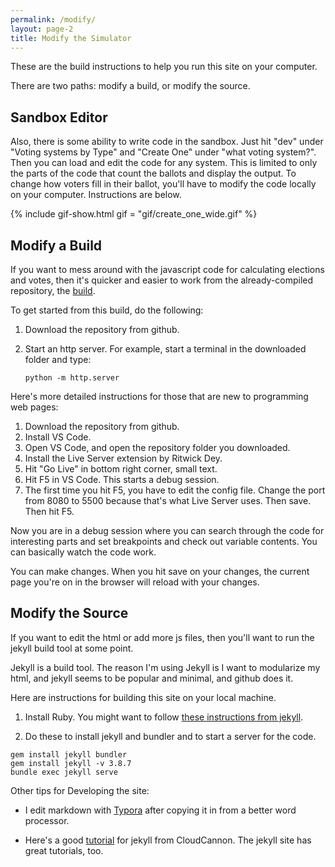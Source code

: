 ```yaml
---
permalink: /modify/
layout: page-2
title: Modify the Simulator
---
```


These are the build instructions to help you run this site on your computer.

There are two paths: modify a build, or modify the source.

## Sandbox Editor

Also, there is some ability to write code in the sandbox. Just hit "dev" under "Voting systems by Type" and "Create One" under "what voting system?". Then you can load and edit the code for any system. This is limited to only the parts of the code that count the ballots and display the output. To change how voters fill in their ballot, you'll have to modify the code locally on your computer. Instructions are below.

{% include gif-show.html
gif = "gif/create_one_wide.gif"
%}

## Modify a Build

If you want to mess around with the javascript code for calculating elections and votes, then it's quicker and easier to work from the already-compiled repository, the [build](https://github.com/paretoman/ballot_site/). 

To get started from this build, do the following:

1. Download the repository from github.

2. Start an http server. For example, start a terminal in the downloaded folder and type: 

   ```
   python -m http.server
   ```

Here's more detailed instructions for those that are new to programming web pages:

1. Download the repository from github.
2. Install VS Code.
3. Open VS Code, and open the repository folder you downloaded.
4. Install the Live Server extension by Ritwick Dey.
5. Hit "Go Live" in bottom right corner, small text.
6. Hit F5 in VS Code. This starts a debug session.
7. The first time you hit F5, you have to edit the config file. Change the port from 8080 to 5500 because that's what Live Server uses. Then save. Then hit F5.

Now you are in a debug session where you can search through the code for interesting parts and set breakpoints and check out variable contents. You can basically watch the code work.

You can make changes. When you hit save on your changes, the current page you're on in the browser will reload with your changes.

## Modify the Source

If you want to edit the html or add more js files, then you'll want to run the jekyll build tool at some point. 

Jekyll is a build tool. The reason I'm using Jekyll is I want to modularize my html, and jekyll seems to be popular and minimal, and github does it.

Here are instructions for building this site on your local machine.

1. Install Ruby. You might want to follow [these instructions from jekyll​](https://jekyllrb.com/docs/installation/windows/).

2. Do these to install jekyll and bundler and to start a server for the code.

~~~~~~~~~~~~~~~~~~~~~~~~~~~~~~~~~~~~~~~~~~~~~~~~~~~~~~~~~~~~~~~~~~~~~~~~~~~~~~~~
gem install jekyll bundler
gem install jekyll -v 3.8.7
bundle exec jekyll serve
~~~~~~~~~~~~~~~~~~~~~~~~~~~~~~~~~~~~~~~~~~~~~~~~~~~~~~~~~~~~~~~~~~~~~~~~~~~~~~~~

Other tips for Developing the site:

-  I edit markdown with [Typora](https://typora.io/) after copying it in from a better word processor.

-  Here's a good [tutorial](https://learn.cloudcannon.com/) for jekyll from CloudCannon. The jekyll site has great tutorials, too.
